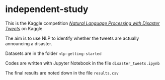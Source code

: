 # independent-study
This is the Kaggle competition [*Natural Language Processing with Disaster Tweets*](https://www.kaggle.com/competitions/nlp-getting-started) on Kaggle

The aim is to use NLP to identify whether the tweets are actually announcing a disaster.

Datasets are in the folder `nlp-getting-started`

Codes are written with Jupyter Notebook in the file `disaster_tweets.ipynb`

The final results are noted down in the file `results.csv`
